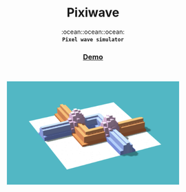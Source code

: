 <h1 align="center">Pixiwave</h1>
<div align="center">
  :ocean::ocean::ocean:
</div>
<div align="center">
  <strong><code>Pixel wave simulator</code></strong>
</div>
<div align="center">
  <h3>
    <a href="">
      Demo
    </a>
  </h3>
</div>
<br/>
<p align="center">
  <a href="">
    <img title="Pixiwave" src="assets/wave.png" width="400">
  </a>
</p>
